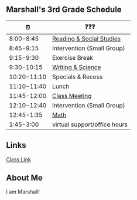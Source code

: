 ## Marshall's 3rd Grade Schedule

| ⏰ | ❓❓❓ |
|---   | ---   |
| 8:00-8:45 | [Reading & Social Studies](https://classroom.google.com/u/1/c/MTIyNTExMzUwMTY3) |
| 8:45-9:15 | Intervention (Small Group)  |
| 9:15-9:30 | Exercise Break  |
| 9:30-10:15 | [Writing & Science](https://classroom.google.com/u/1/c/MTIzMDAyOTc0ODE2)|
| 10:20-11:10 | Specials & Recess |
| 11:10-11:40 | Lunch |
| 11:45-12:00 | [Class Meeting](https://classroom.google.com/u/1/c/MTIyNTExMzUwMTY3)|
| 12:10-12:40 | Intervention (Small Group) |
| 12:45-1:35 | [Math](https://classroom.google.com/u/1/c/MTIyNjc3OTg3NjMz)|
| 1:45-3:00 | virtual support/office hours |

## Links
[Class Link](https://launchpad.classlink.com/home?setLng=en#myapps)

## About Me
I am Marshall!



